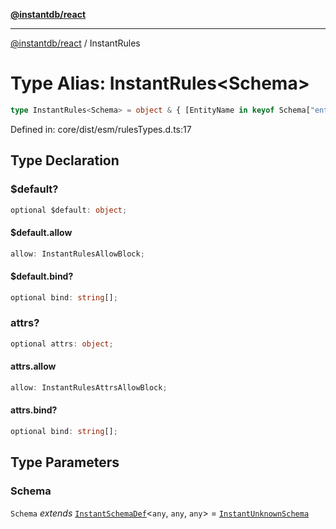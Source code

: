 [**@instantdb/react**](../README.md)

***

[@instantdb/react](../packages.md) / InstantRules

# Type Alias: InstantRules\<Schema\>

```ts
type InstantRules<Schema> = object & { [EntityName in keyof Schema["entities"]]: { allow: InstantRulesAllowBlock; bind?: string[] } };
```

Defined in: core/dist/esm/rulesTypes.d.ts:17

## Type Declaration

### $default?

```ts
optional $default: object;
```

#### $default.allow

```ts
allow: InstantRulesAllowBlock;
```

#### $default.bind?

```ts
optional bind: string[];
```

### attrs?

```ts
optional attrs: object;
```

#### attrs.allow

```ts
allow: InstantRulesAttrsAllowBlock;
```

#### attrs.bind?

```ts
optional bind: string[];
```

## Type Parameters

### Schema

`Schema` *extends* [`InstantSchemaDef`](../interfaces/InstantSchemaDef.md)\<`any`, `any`, `any`\> = [`InstantUnknownSchema`](InstantUnknownSchema.md)
